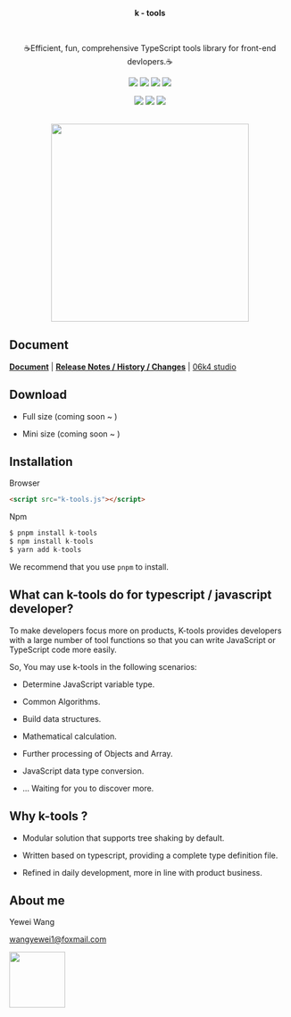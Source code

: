 
<p align="center">
 <strong>k - tools</strong>
</p>




<br/>

<p align="center">☕️Efficient, fun, comprehensive TypeScript tools library for front-end devlopers.☕️</p>

<p align="center">
  <img src="https://img.shields.io/badge/language-typescript-%232980b9" />
  <img src="https://img.shields.io/badge/license-MIT-green" />
  <img src="https://img.shields.io/badge/cn-%E7%AE%80%E4%BD%93%E4%B8%AD%E6%96%87-%23e74c3c" />
  <img src="https://img.shields.io/badge/en-english-%238e44ad" />
</p>

<p align="center">
 
  <img src="https://img.shields.io/badge/tsc-v4.8.0-%2340739e" />
  <img src="https://img.shields.io/badge/npm-v10.00-%23eb4d4b" />
  <img src="https://img.shields.io/badge/node-v14.0.0-%23353b48" />
 
</p>

<p align="center"><br><img alt="" src="https://saucelabs.com/browser-matrix/mochajs.svg" width="354"></p>

## Document

**[Document](https://github.com/wangyewei)** | **[Release Notes / History / Changes](https://github.com/wangyewei)** | [06k4 studio](https://06k4.com)

## Download

- Full size (coming soon ~ )

- Mini size (coming soon ~ )

## Installation

Browser

```html
<script src="k-tools.js"></script>
```

Npm

```javascript
$ pnpm install k-tools
$ npm install k-tools
$ yarn add k-tools
```

We recommend that you use `pnpm` to install.

## What can k-tools do for typescript / javascript developer?

To make developers focus more on products, K-tools provides developers with a large number of tool functions so that you can write JavaScript or TypeScript code more easily.

So, You may use k-tools in the following scenarios:

- Determine JavaScript variable type.

- Common Algorithms.

- Build data structures.

- Mathematical calculation.

- Further processing of Objects and Array.

- JavaScript data type conversion.

- ... Waiting for you to discover more.

## Why k-tools ?

- Modular solution that supports tree shaking by default.

- Written based on typescript, providing a complete type definition file.

- Refined in daily development, more in line with product business.

## About me

Yewei Wang

wangyewei1@foxmail.com

<img src="https://user-images.githubusercontent.com/49926816/195669402-b9be1e34-0bbc-4068-a487-26bfb2b043f0.png" width="100">
